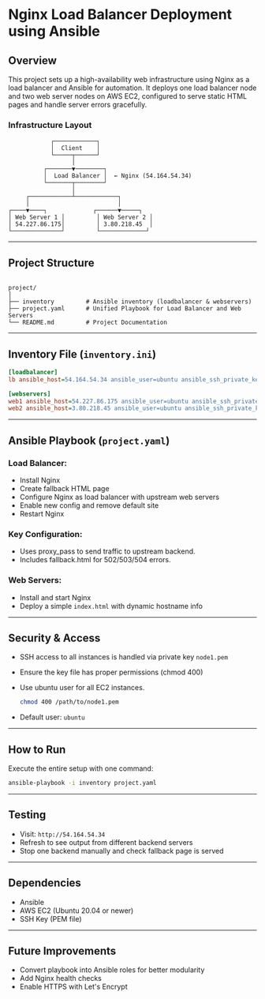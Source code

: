 # Nginx Load Balancer Deployment using Ansible
## Overview
This project sets up a high-availability web infrastructure using Nginx as a load balancer and Ansible for automation. It deploys one load balancer node and two web server nodes on AWS EC2, configured to serve static HTML pages and handle server errors gracefully.


### Infrastructure Layout
```
            ┌────────────┐
            │  Client    │
            └─────┬──────┘
                  │
          ┌───────▼────────┐
          │  Load Balancer │  ← Nginx (54.164.54.34)
          └───────┬────────┘
                  │
     ┌────────────┴────────────┐
     │                         │
┌────▼────┐             ┌──────▼─────┐
│ Web Server 1 │         │ Web Server 2 │
│ 54.227.86.175│         │ 3.80.218.45  │
└──────────────┘         └─────────────┘

```

---

## Project Structure

```

project/
│
├── inventory         # Ansible inventory (loadbalancer & webservers)
├── project.yaml      # Unified Playbook for Load Balancer and Web Servers
└── README.md         # Project Documentation

````

---

## Inventory File (`inventory.ini`)

```ini
[loadbalancer]
lb ansible_host=54.164.54.34 ansible_user=ubuntu ansible_ssh_private_key_file=/home/control-node/ansible-file/node1.pem

[webservers]
web1 ansible_host=54.227.86.175 ansible_user=ubuntu ansible_ssh_private_key_file=/home/control-node/ansible-file/node1.pem
web2 ansible_host=3.80.218.45 ansible_user=ubuntu ansible_ssh_private_key_file=/home/control-node/ansible-file/node1.pem
````

---

## Ansible Playbook (`project.yaml`)

### Load Balancer:

* Install Nginx
* Create fallback HTML page
* Configure Nginx as load balancer with upstream web servers
* Enable new config and remove default site
* Restart Nginx

### Key Configuration:
* Uses proxy_pass to send traffic to upstream backend.
* Includes fallback.html for 502/503/504 errors.



### Web Servers:

* Install and start Nginx
* Deploy a simple `index.html` with dynamic hostname info

---

## Security & Access

* SSH access to all instances is handled via private key `node1.pem`
* Ensure the key file has proper permissions (chmod 400)
* Use ubuntu user for all EC2 instances.

  ```bash
  chmod 400 /path/to/node1.pem
  ```
* Default user: `ubuntu`

---

## How to Run

Execute the entire setup with one command:

```bash
ansible-playbook -i inventory project.yaml
```

---

## Testing

* Visit:
  `http://54.164.54.34`
* Refresh to see output from different backend servers
* Stop one backend manually and check fallback page is served

---

## Dependencies

* Ansible
* AWS EC2 (Ubuntu 20.04 or newer)
* SSH Key (PEM file)

---

## Future Improvements

* Convert playbook into Ansible roles for better modularity
* Add Nginx health checks
* Enable HTTPS with Let's Encrypt
